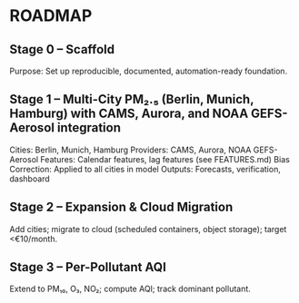 # ROADMAP

## Stage 0 – Scaffold
Purpose: Set up reproducible, documented, automation-ready foundation.

## Stage 1 – Multi-City PM₂.₅ (Berlin, Munich, Hamburg) with CAMS, Aurora, and NOAA GEFS-Aerosol integration
Cities: Berlin, Munich, Hamburg
Providers: CAMS, Aurora, NOAA GEFS-Aerosol
Features: Calendar features, lag features (see FEATURES.md)
Bias Correction: Applied to all cities in model
Outputs: Forecasts, verification, dashboard

## Stage 2 – Expansion & Cloud Migration
Add cities; migrate to cloud (scheduled containers, object storage); target <€10/month.

## Stage 3 – Per-Pollutant AQI
Extend to PM₁₀, O₃, NO₂; compute AQI; track dominant pollutant.
